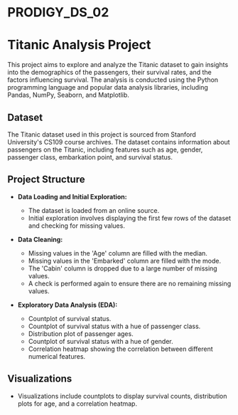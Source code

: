 # PRODIGY_DS_02

# Titanic Analysis Project

This project aims to explore and analyze the Titanic dataset to gain insights into the demographics of the passengers, their survival rates, and the factors influencing survival. The analysis is conducted using the Python programming language and popular data analysis libraries, including Pandas, NumPy, Seaborn, and Matplotlib.

## Dataset

The Titanic dataset used in this project is sourced from Stanford University's CS109 course archives. The dataset contains information about passengers on the Titanic, including features such as age, gender, passenger class, embarkation point, and survival status.

## Project Structure

- **Data Loading and Initial Exploration:**
  - The dataset is loaded from an online source.
  - Initial exploration involves displaying the first few rows of the dataset and checking for missing values.

- **Data Cleaning:**
  - Missing values in the 'Age' column are filled with the median.
  - Missing values in the 'Embarked' column are filled with the mode.
  - The 'Cabin' column is dropped due to a large number of missing values.
  - A check is performed again to ensure there are no remaining missing values.

- **Exploratory Data Analysis (EDA):**
  - Countplot of survival status.
  - Countplot of survival status with a hue of passenger class.
  - Distribution plot of passenger ages.
  - Countplot of survival status with a hue of gender.
  - Correlation heatmap showing the correlation between different numerical features.

## Visualizations

- Visualizations include countplots to display survival counts, distribution plots for age, and a correlation heatmap.


